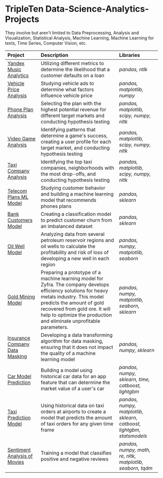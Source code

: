 # TripleTen Data-Science-Analytics-Projects

They involve but aren't limited to Data Preprocessing, Analysis and Visualization, Statistical Analysis, Machine Learning, Machine Learning for texts, Time Series, Computer Vision, etc.

| Project               | Description                                                                                 | Libraries                      |
|:--------------------- |:------------------------------------------------------------------------------------------- |:------------------------------ |
|[Yandex Music Analytics](https://github.com/Kaleta-25/Yandex-Music-Analytics)|Utilizing different metrics to determine the likelihood that a customer defaults on a loan|*pandas, ntlk*|
|[Vehicle Price Analysis](https://github.com/Wnewsom96/Practicum---Projects/tree/Project-2 "Vehicle Price Analysis")|Studying vehicle ads to determine what factors influence vehicle price|*pandas, matplotlib, numpy*|
|[Phone Plan Analysis](https://github.com/Wnewsom96/Practicum---Projects/tree/Project-3 "Phone Plan Analysis")|Selecting the plan with the highest potential revenue for different target markets and conducting hypothesis testing|*pandas, matplotlib, scipy, numpy, nltk*|
|[Video Game Analysis](https://github.com/Wnewsom96/Practicum---Projects/tree/Project-4 "Video Game Analysis")|Identifying patterns that determine a game's success, creating a user profile for each target market, and conducting hypothesis testing|*pandas, matplotlib, scipy, numpy, nltk*|
|[Taxi Company Analysis](https://github.com/Wnewsom96/Practicum---Projects/tree/Project-5 "Taxi Company Analysis")|Identifying the top taxi companies, neighborhoods with the most drop-offs, and conducting hypothesis testing|*pandas, matplotlib, scipy, numpy, nltk*|
|[Telecom Plans ML Model](https://github.com/Wnewsom96/Practicum---Projects/tree/Project-6 "Telecom Plans ML Model")|Studying customer behavior and building a machine learning model that recommends phones plans|*pandas, sklearn*|
|[Bank Customers Model](https://github.com/Wnewsom96/Practicum---Projects/tree/Project-7 "Bank Customers Model")|Creating a classification model to predict customer churn from an imbalanced dataset|*pandas, sklearn*|
|[Oil Well Model](https://github.com/Wnewsom96/Practicum---Projects/tree/Project-8 "Oil Well Model")|Analyzing data from several petroleum reservoir regions and oil wells to calculate the profitability and risk of loss of developing a new well in each region|*pandas, numpy, matplotlib, seaborn*|
|[Gold Mining Model](https://github.com/Wnewsom96/Practicum---Projects/tree/Project-9 "Gold Mining Model")|Preparing a prototype of a machine learning model for Zyfra. The company develops efficiency solutions for heavy metals industry. This model predicts the amount of gold recovered from gold ore. It will help to optimize the production and eliminate unprofitable parameters.|*pandas, numpy, matplotlib, seaborn, sklearn*|
|[Insurance Company Data Masking](https://github.com/Wnewsom96/Practicum---Projects/tree/Project-10 "Insurance Company Data Masking")|Developing a data transforming algorithm for data masking, ensuring that it does not impact the quality of a machine learning model|*pandas, numpy, sklearn*|
|[Car Model Prediction](https://github.com/Wnewsom96/Practicum---Projects/tree/Project-11 "Car Model Prediction")|Building a model using historical car data for an app feature that can determine the market value of a user's car|*pandas, numpy, sklearn, time, catboost, lightgbm*|
|[Taxi Prediction Model](https://github.com/Wnewsom96/Practicum---Projects/tree/Project-12 "Taxi Prediction Model")|Using historical data on taxi orders at airports to create a model that predicts the amount of taxi orders for any given time frame|*pandas, numpy, matplotlib, sklearn, catboost, lightgbm, statsmodels*|
|[Sentiment Analysis of Movies](https://github.com/Wnewsom96/Practicum---Projects/tree/Project-13 "Movie Sentiment Analysis")|Training a model that classifies positive and negative reviews|*pandas, numpy, math, re, nltk, matplotlib, seaborn, tqdm*|
